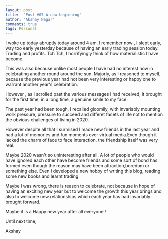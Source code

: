 ```yaml
---
layout: post
title:  "Post #05-A new beginning"
author: "Akshay Nagar"
comments: true
tags: Personal
---
```


I woke up today abruptly today around 4 am. I remember now , I slept  early, way too early yesterday because of having an early trading session today.
Trading and profits. Tch Tch, I horrifyingly think of how materialistic I have become.

This was also because unlike most people I have had no interest now in celebrating another round around the sun. Majorly, as I reasoned to myself, because the previous 
year had not been very interesting or happy one to warrant another year's celebration.

However , as I scrolled past the various messages I had received, it brought for the first time, in a long time, a genuine smile to my face. 

The past year had been tough, I recalled gloomily, with invariably mounting work pressure, pressure to succeed and differet facets of life not to mention the obvious challenges of living in 2020. 

However despite all that I surmised I made new friends in the last year and had a lot of memories and fun moments over virtual media.Even though it lacked the charm of face to face interaction, the friendship itself was very real. 

Maybe 2020 wasn't so uninteresting after all.
A lot of people who would have ignored each other have become friends and some sort of bond has formed even though the reason may have been attraction,boredom or something else.
Even I developed a new hobby of writing this blog, reading some new books and learnt trading.

Maybe I was wrong, there is reason to celebrate, not because in hope of having an exciting new year but to welcome the growth this year brings and also to welcome new relationships which each year has had invariably brought forward.

Maybe it is a Happy new year after all everyone!!

Until next time,

Akshay

